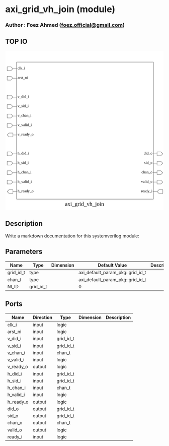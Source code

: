 # axi_grid_vh_join (module)

### Author : Foez Ahmed (foez.official@gmail.com)

## TOP IO
<img src="./axi_grid_vh_join_top.svg">

## Description

Write a markdown documentation for this systemverilog module:

## Parameters
|Name|Type|Dimension|Default Value|Description|
|-|-|-|-|-|
|grid_id_t|type||axi_default_param_pkg::grid_id_t||
|chan_t|type||axi_default_param_pkg::grid_id_t||
|NI_ID|grid_id_t||0||

## Ports
|Name|Direction|Type|Dimension|Description|
|-|-|-|-|-|
|clk_i|input|logic|||
|arst_ni|input|logic|||
|v_did_i|input|grid_id_t|||
|v_sid_i|input|grid_id_t|||
|v_chan_i|input|chan_t|||
|v_valid_i|input|logic|||
|v_ready_o|output|logic|||
|h_did_i|input|grid_id_t|||
|h_sid_i|input|grid_id_t|||
|h_chan_i|input|chan_t|||
|h_valid_i|input|logic|||
|h_ready_o|output|logic|||
|did_o|output|grid_id_t|||
|sid_o|output|grid_id_t|||
|chan_o|output|chan_t|||
|valid_o|output|logic|||
|ready_i|input|logic|||
